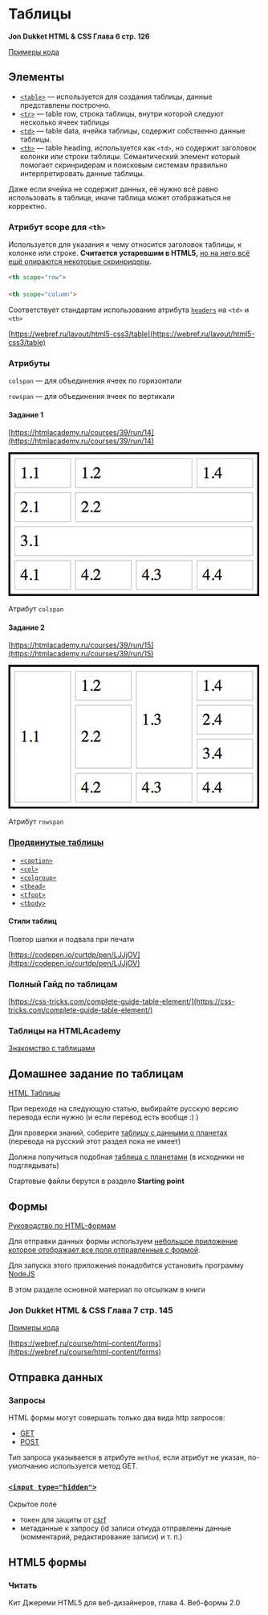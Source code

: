 # Таблицы

**Jon Dukket HTML & CSS Глава 6 стр. 126**

[Примеры кода](http://www.htmlandcssbook.com/code-samples/chapter-06/)

## Элементы

- [`<table>`](https://developer.mozilla.org/en-US/docs/Web/HTML/Element/table) — используется для создания таблицы, данные представлены построчно.
- [`<tr>`](https://developer.mozilla.org/en-US/docs/Web/HTML/Element/tr) — table row, строка таблицы, внутри которой следуют несколько ячеек таблицы
- [`<td>`](https://developer.mozilla.org/en-US/docs/Web/HTML/Element/td) — table data, ячейка таблицы, содержит собственно данные таблицы.
- [`<th>`](https://developer.mozilla.org/en-US/docs/Web/HTML/Element/th) — table heading, используется как `<td>`, но содержит заголовок колонки или строки таблицы. Семантический элемент который помогает скринридерам и поисковым системам правильно интерпретировать данные таблицы.

Даже если ячейка не содержит данных, её нужно всё равно использовать в таблице, иначе таблица может отображаться не корректно.

### Атрибут scope для `<th>`

Используется для указания к чему относится заголовок таблицы, к колонке или строке. **Считается устаревшим в HTML5,** [но на него всё ещё опираются некоторые скринридеры](https://developer.mozilla.org/en-US/docs/Web/HTML/Element/table#Scoping_rows_and_columns).

```html
<th scope="row">

<th scope="column">
```

Соответствует стандартам использование атрибута [`headers`](https://developer.mozilla.org/en-US/docs/Web/HTML/Element/td#attr-headers) на `<td>` и `<th>`

[https://webref.ru/layout/html5-css3/table](https://webref.ru/layout/html5-css3/table)

### Атрибуты

`colspan` — для объединения ячеек по горизонтали

`rowspan` — для объединения ячеек по вертикали

#### Задание 1

[https://htmlacademy.ru/courses/39/run/14](https://htmlacademy.ru/courses/39/run/14)

![colspan](/articles/2019.10.12/DraggedImage.jpeg)

Атрибут `colspan`

#### Задание 2

[https://htmlacademy.ru/courses/39/run/15](https://htmlacademy.ru/courses/39/run/15)

![rowspan](/articles/2019.10.12/DraggedImage-1.jpeg)

Атрибут `rowspan`

### [Продвинутые таблицы](https://developer.mozilla.org/ru/docs/Learn/HTML/Tables/Advanced)

- [`<caption>`](https://developer.mozilla.org/ru/docs/Web/HTML/Element/caption)
- [`<col>`](https://developer.mozilla.org/en-US/docs/Web/HTML/Element/col)
- [`<colgroup>`](https://developer.mozilla.org/en-US/docs/Web/HTML/Element/colgroup)
- [`<thead>`](https://developer.mozilla.org/ru/docs/Web/HTML/Element/thead)
- [`<tfoot>`](https://developer.mozilla.org/ru/docs/Web/HTML/Element/tfoot)
- [`<tbody>`](https://developer.mozilla.org/en-US/docs/Web/HTML/Element/tbody)

#### Стили таблиц

Повтор шапки и подвала при печати

[https://codepen.io/curtdp/pen/LJJjOV](https://codepen.io/curtdp/pen/LJJjOV)

### Полный Гайд по таблицам

[https://css-tricks.com/complete-guide-table-element/](https://css-tricks.com/complete-guide-table-element/)

### Таблицы на HTMLAcademy

[Знакомство с таблицами](https://htmlacademy.ru/courses/39)

## Домашнее задание по таблицам

[HTML Таблицы](https://developer.mozilla.org/ru/docs/Learn/HTML/Tables)

При переходе на следующую статью, выбирайте русскую версию перевода если нужно (и если перевод есть вообще :) )

Для проверки знаний, соберите [таблицу с данными о планетах](https://developer.mozilla.org/en-US/docs/Learn/HTML/Tables/Structuring_planet_data) (перевода на русский этот раздел пока не имеет)

Должна получиться подобная [таблица с планетами](https://mdn.github.io/learning-area/html/tables/assessment-finished/planets-data.html) (в исходники не подглядывать)

Стартовые файлы берутся в разделе **Starting point**

## Формы

[Руководство по HTML-формам](https://developer.mozilla.org/ru/docs/Learn/HTML/Forms)

Для отправки данных формы используем [небольшое приложение которое отображает все поля отправленные с формой](https://github.com/curtdp/html-form-viewer).

Для запуска этого приложения понадобится установить программу [NodeJS](https://nodejs.org/uk/)

В этом разделе основной материал по отсылкам в книги

### Jon Dukket HTML & CSS Глава 7 стр. 145

[Примеры кода](http://www.htmlandcssbook.com/code-samples/chapter-07/)

[https://webref.ru/course/html-content/forms](https://webref.ru/course/html-content/forms)

## Отправка данных

### Запросы

HTML формы могут совершать только два вида http запросов:

- [GET](https://ru.wikipedia.org/wiki/HTTP#GET)
- [POST](https://ru.wikipedia.org/wiki/HTTP#POST)

Тип запроса указывается в атрибуте `method`, если атрибут не указан, по-умолчанию используется метод GET.

### [`<input type="hidden">`](https://developer.mozilla.org/en-US/docs/Web/HTML/Element/input/hidden)

Скрытое поле

- токен для защиты от [csrf](https://ru.wikipedia.org/wiki/%D0%9C%D0%B5%D0%B6%D1%81%D0%B0%D0%B9%D1%82%D0%BE%D0%B2%D0%B0%D1%8F_%D0%BF%D0%BE%D0%B4%D0%B4%D0%B5%D0%BB%D0%BA%D0%B0_%D0%B7%D0%B0%D0%BF%D1%80%D0%BE%D1%81%D0%B0)
- метаданные к запросу (id записи откуда отправлены данные (комментарий, редактирование записи) и т. п.)

## HTML5 формы

### Читать

Кит Джереми HTML5 для веб-дизайнеров, глава 4. Веб-формы 2.0
